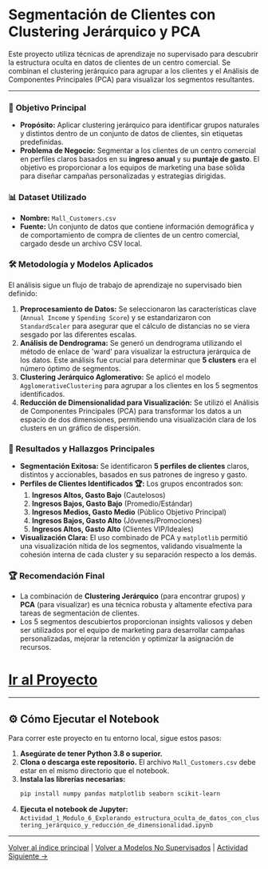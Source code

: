 # Segmentación de Clientes con Clustering Jerárquico y PCA

Este proyecto utiliza técnicas de aprendizaje no supervisado para descubrir la estructura oculta en datos de clientes de un centro comercial. Se combinan el clustering jerárquico para agrupar a los clientes y el Análisis de Componentes Principales (PCA) para visualizar los segmentos resultantes.

---

### 🎯 **Objetivo Principal**
- **Propósito:** Aplicar clustering jerárquico para identificar grupos naturales y distintos dentro de un conjunto de datos de clientes, sin etiquetas predefinidas.
- **Problema de Negocio:** Segmentar a los clientes de un centro comercial en perfiles claros basados en su **ingreso anual** y su **puntaje de gasto**. El objetivo es proporcionar a los equipos de marketing una base sólida para diseñar campañas personalizadas y estrategias dirigidas.

### 📊 **Dataset Utilizado**
- **Nombre:** `Mall_Customers.csv`
- **Fuente:** Un conjunto de datos que contiene información demográfica y de comportamiento de compra de clientes de un centro comercial, cargado desde un archivo CSV local.

### 🛠️ **Metodología y Modelos Aplicados**
El análisis sigue un flujo de trabajo de aprendizaje no supervisado bien definido:
1.  **Preprocesamiento de Datos:** Se seleccionaron las características clave (`Annual Income` y `Spending Score`) y se estandarizaron con `StandardScaler` para asegurar que el cálculo de distancias no se viera sesgado por las diferentes escalas.
2.  **Análisis de Dendrograma:** Se generó un dendrograma utilizando el método de enlace de 'ward' para visualizar la estructura jerárquica de los datos. Este análisis fue crucial para determinar que **5 clusters** era el número óptimo de segmentos.
3.  **Clustering Jerárquico Aglomerativo:** Se aplicó el modelo `AgglomerativeClustering` para agrupar a los clientes en los 5 segmentos identificados.
4.  **Reducción de Dimensionalidad para Visualización:** Se utilizó el Análisis de Componentes Principales (PCA) para transformar los datos a un espacio de dos dimensiones, permitiendo una visualización clara de los clusters en un gráfico de dispersión.

### 🚀 **Resultados y Hallazgos Principales**
- **Segmentación Exitosa:** Se identificaron **5 perfiles de clientes** claros, distintos y accionables, basados en sus patrones de ingreso y gasto.
- **Perfiles de Clientes Identificados 🏆:** Los grupos encontrados son:
    1.  **Ingresos Altos, Gasto Bajo** (Cautelosos)
    2.  **Ingresos Bajos, Gasto Bajo** (Promedio/Estándar)
    3.  **Ingresos Medios, Gasto Medio** (Público Objetivo Principal)
    4.  **Ingresos Bajos, Gasto Alto** (Jóvenes/Promociones)
    5.  **Ingresos Altos, Gasto Alto** (Clientes VIP/Ideales)
- **Visualización Clara:** El uso combinado de PCA y `matplotlib` permitió una visualización nítida de los segmentos, validando visualmente la cohesión interna de cada cluster y su separación respecto a los demás.

### 🏆 **Recomendación Final**
- La combinación de **Clustering Jerárquico** (para encontrar grupos) y **PCA** (para visualizar) es una técnica robusta y altamente efectiva para tareas de segmentación de clientes.
- Los 5 segmentos descubiertos proporcionan insights valiosos y deben ser utilizados por el equipo de marketing para desarrollar campañas personalizadas, mejorar la retención y optimizar la asignación de recursos.


# [**Ir al Proyecto**](../Actividad_1_Clustering_Jerarquico/Actividad_1_Modulo_6_Explorando_estructura_oculta_de_datos_con_clustering_jerárquico_y_reducción_de_dimensionalidad.ipynb)


---

## ⚙️ **Cómo Ejecutar el Notebook**

Para correr este proyecto en tu entorno local, sigue estos pasos:

1.  **Asegúrate de tener Python 3.8 o superior.**
2.  **Clona o descarga este repositorio.** El archivo `Mall_Customers.csv` debe estar en el mismo directorio que el notebook.
3.  **Instala las librerías necesarias:**
    ```bash
    pip install numpy pandas matplotlib seaborn scikit-learn
    ```
4.  **Ejecuta el notebook de Jupyter:**
    `Actividad_1_Modulo_6_Explorando_estructura_oculta_de_datos_con_clustering_jerárquico_y_reducción_de_dimensionalidad.ipynb`

---

[Volver al índice principal](../../README.md) | [Volver a Modelos No Supervisados](../README.md) | [Actividad Siguiente →](../Actividad_2_DBSCAN_HDBSCAN/README.md)
